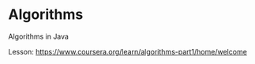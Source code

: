 # Algorithms

Algorithms in Java

Lesson: <https://www.coursera.org/learn/algorithms-part1/home/welcome>